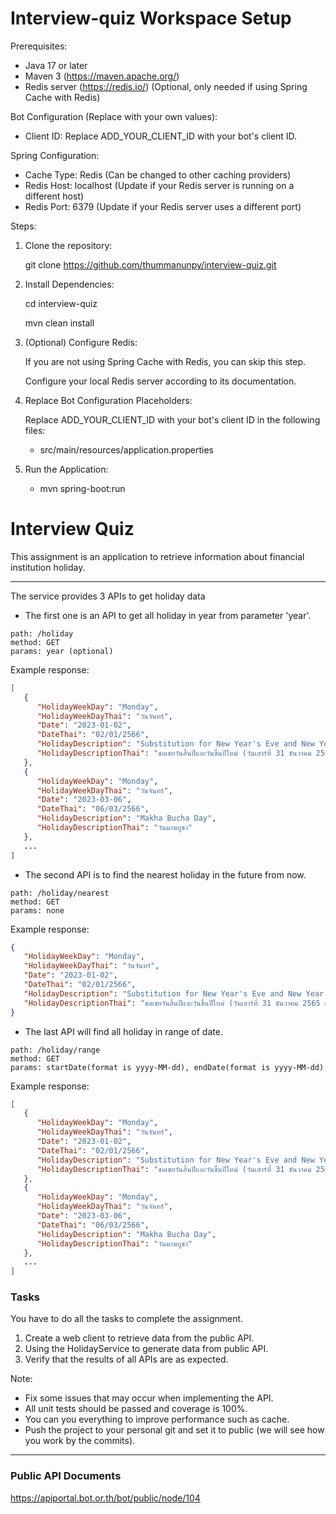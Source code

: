 # Interview-quiz Workspace Setup

Prerequisites:
- Java 17 or later
- Maven 3 (https://maven.apache.org/)
- Redis server (https://redis.io/) (Optional, only needed if using Spring Cache with Redis)

Bot Configuration (Replace with your own values):
- Client ID: Replace ADD_YOUR_CLIENT_ID with your bot's client ID.

Spring Configuration:
- Cache Type: Redis (Can be changed to other caching providers)
- Redis Host: localhost (Update if your Redis server is running on a different host)
- Redis Port: 6379 (Update if your Redis server uses a different port)

Steps:
1. Clone the repository:
   
    git clone https://github.com/thummanunpy/interview-quiz.git

3. Install Dependencies:

   cd interview-quiz
   
   mvn clean install

5. (Optional) Configure Redis:
   
   If you are not using Spring Cache with Redis, you can skip this step.
   
   Configure your local Redis server according to its documentation.

7. Replace Bot Configuration Placeholders:
   
   Replace ADD_YOUR_CLIENT_ID with your bot's client ID in the following files:
    - src/main/resources/application.properties

9. Run the Application:

   -  mvn spring-boot:run



# Interview Quiz

This assignment is an application to retrieve information about financial institution holiday.

---

The service provides 3 APIs to get holiday data

- The first one is an API to get all holiday in year from parameter 'year'.
```
path: /holiday
method: GET
params: year (optional)
```

Example response:
```json
[
   {
      "HolidayWeekDay": "Monday",
      "HolidayWeekDayThai": "วันจันทร์",
      "Date": "2023-01-02",
      "DateThai": "02/01/2566",
      "HolidayDescription": "Substitution for New Year's Eve and New Year's Day (Saturday 31st  December 2022 and Saturday 1st January 2023)",
      "HolidayDescriptionThai": "ชดเชยวันสิ้นปีและวันขึ้นปีใหม่ (วันเสาร์ที่ 31 ธันวาคม 2565 และวันอาทิตย์ที่ 1 มกราคม 2566)"
   },
   {
      "HolidayWeekDay": "Monday",
      "HolidayWeekDayThai": "วันจันทร์",
      "Date": "2023-03-06",
      "DateThai": "06/03/2566",
      "HolidayDescription": "Makha Bucha Day",
      "HolidayDescriptionThai": "วันมาฆบูชา"
   },
   ...
]
```

- The second API is to find the nearest holiday in the future from now.
```
path: /holiday/nearest
method: GET
params: none
```

Example response:
```json
{
   "HolidayWeekDay": "Monday",
   "HolidayWeekDayThai": "วันจันทร์",
   "Date": "2023-01-02",
   "DateThai": "02/01/2566",
   "HolidayDescription": "Substitution for New Year's Eve and New Year's Day (Saturday 31st  December 2022 and Saturday 1st January 2023)",
   "HolidayDescriptionThai": "ชดเชยวันสิ้นปีและวันขึ้นปีใหม่ (วันเสาร์ที่ 31 ธันวาคม 2565 และวันอาทิตย์ที่ 1 มกราคม 2566)"
}
```

- The last API will find all holiday in range of date.
```
path: /holiday/range
method: GET
params: startDate(format is yyyy-MM-dd), endDate(format is yyyy-MM-dd)
```

Example response:
```json
[
   {
      "HolidayWeekDay": "Monday",
      "HolidayWeekDayThai": "วันจันทร์",
      "Date": "2023-01-02",
      "DateThai": "02/01/2566",
      "HolidayDescription": "Substitution for New Year's Eve and New Year's Day (Saturday 31st  December 2022 and Saturday 1st January 2023)",
      "HolidayDescriptionThai": "ชดเชยวันสิ้นปีและวันขึ้นปีใหม่ (วันเสาร์ที่ 31 ธันวาคม 2565 และวันอาทิตย์ที่ 1 มกราคม 2566)"
   },
   {
      "HolidayWeekDay": "Monday",
      "HolidayWeekDayThai": "วันจันทร์",
      "Date": "2023-03-06",
      "DateThai": "06/03/2566",
      "HolidayDescription": "Makha Bucha Day",
      "HolidayDescriptionThai": "วันมาฆบูชา"
   },
   ...
]
```

### Tasks

You have to do all the tasks to complete the assignment.

1. Create a web client to retrieve data from the public API.
2. Using the HolidayService to generate data from public API.
3. Verify that the results of all APIs are as expected.

Note:
- Fix some issues that may occur when implementing the API.
- All unit tests should be passed and coverage is 100%.
- You can you everything to improve performance such as cache.
- Push the project to your personal git and set it to public (we will see how you work by the commits).

---

### Public API Documents

https://apiportal.bot.or.th/bot/public/node/104
